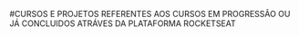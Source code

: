 #CURSOS E PROJETOS REFERENTES AOS CURSOS EM PROGRESSÃO OU JÁ CONCLUIDOS 
ATRÁVES DA PLATAFORMA ROCKETSEAT
